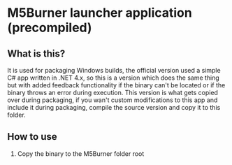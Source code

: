 # M5Burner launcher application (precompiled)

## What is this?
It is used for packaging Windows builds, the official version used a simple C# app written in .NET 4.x, so this is a version which does the same thing but with added feedback functionality if the binary can't be located or if the binary throws an error during execution.
This version is what gets copied over during packaging, if you wan't custom modifications to this app and include it during packaging, compile the source version and copy it to this folder.

## How to use
1. Copy the binary to the M5Burner folder root
